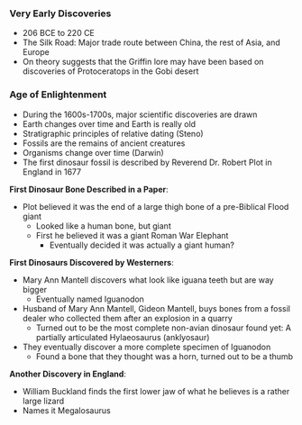 ### Very Early Discoveries
 - 206 BCE to 220 CE
 - The Silk Road: Major trade route between China, the rest of Asia, and Europe
 - On theory suggests that the Griffin lore may have been based on discoveries of Protoceratops in the Gobi desert

### Age of Enlightenment
 - During the 1600s-1700s, major scientific discoveries are drawn
 - Earth changes over time and Earth is really old
 - Stratigraphic principles of relative dating (Steno)
 - Fossils are the remains of ancient creatures
 - Organisms change over time (Darwin)
 - The first dinosaur fossil is described by Reverend Dr. Robert Plot in England in 1677

**First Dinosaur Bone Described in a Paper**:
 - Plot believed it was the end of a large thigh bone of a pre-Biblical Flood giant
	 - Looked like a human bone, but giant
	 - First he believed it was a giant Roman War Elephant
		 - Eventually decided it was actually a giant human?

**First Dinosaurs Discovered by Westerners**:
 - Mary Ann Mantell discovers what look like iguana teeth but are way bigger
	 - Eventually named Iguanodon
 - Husband of Mary Ann Mantell, Gideon Mantell, buys bones from a fossil dealer who collected them after an explosion in a quarry
	 - Turned out to be the most complete non-avian dinosaur found yet: A partially articulated Hylaeosaurus (anklyosaur)
 - They eventually discover a more complete specimen of Iguanodon
	 - Found a bone that they thought was a horn, turned out to be a thumb

**Another Discovery in England**:
 - William Buckland finds the first lower jaw of what he believes is a rather large lizard
 - Names it Megalosaurus
